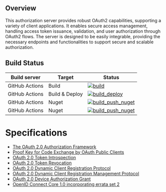 ## Overview
This authorization server provides robust OAuth2 capabilities, supporting a variety of client applications. It enables secure access management, handling access token issuance, validation, and user authorization through OAuth2 flows. The server is designed to be easily integrable, providing the necessary endpoints and functionalities to support secure and scalable authorization.

## Build Status
| Build server | Target |  Status |
|-|-|-|
| GitHub Actions | Build | [![build](https://github.com/linuxchata/oauth/actions/workflows/build.yml/badge.svg)](https://github.com/linuxchata/oauth/actions/workflows/build.yml) |
| GitHub Actions | Build & Deploy | [![build_deploy](https://github.com/linuxchata/oauth/actions/workflows/build_deploy.yml/badge.svg)](https://github.com/linuxchata/oauth/actions/workflows/build_deploy.yml) |
| GitHub Actions | Nuget | [![build_push_nuget](https://github.com/linuxchata/oauth/actions/workflows/build_push_nuget_sdk.yml/badge.svg)](https://github.com/linuxchata/oauth/actions/workflows/build_push_nuget_sdk.yml) |
| GitHub Actions | Nuget | [![build_push_nuget](https://github.com/linuxchata/oauth/actions/workflows/build_push_nuget_auth_server.yml/badge.svg)](https://github.com/linuxchata/oauth/actions/workflows/build_push_nuget_auth_server.yml) |

# Specifications
- [The OAuth 2.0 Authorization Framework](https://datatracker.ietf.org/doc/html/rfc6749)
- [Proof Key for Code Exchange by OAuth Public Clients](https://datatracker.ietf.org/doc/html/rfc7636)
- [OAuth 2.0 Token Introspection](https://datatracker.ietf.org/doc/html/rfc7662)
- [OAuth 2.0 Token Revocation](https://datatracker.ietf.org/doc/html/rfc7009)
- [OAuth 2.0 Dynamic Client Registration Protocol](https://datatracker.ietf.org/doc/html/rfc7591)
- [OAuth 2.0 Dynamic Client Registration Management Protocol](https://datatracker.ietf.org/doc/html/rfc7592)
- [OAuth 2.0 Device Authorization Grant](https://datatracker.ietf.org/doc/html/rfc8628)
- [OpenID Connect Core 1.0 incorporating errata set 2](https://openid.net/specs/openid-connect-core-1_0.html)

